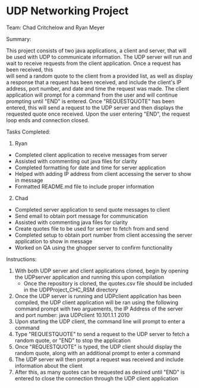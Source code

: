# UDP Networking Project

Team: Chad Critchelow and Ryan Meyer

Summary:
 
  This project consists of two java applications, a client and server, that will be used with UDP to communicate information.
  The UDP server will run and wait to receive requests from the client application. Once a request has been received, this  
  will send a random quote to the client from a provided list, as well as display a response that a request has been received,
  and include the client's IP address, port number, and date and time the request was made. The client application will prompt
  for a command from the user and will continue prompting until "END" is entered. Once "REQUESTQUOTE" has been entered, this
  will send a request to the UDP server and then displays the requested quote once received. Upon the user entering "END", the
  request loop ends and connection closed. 

Tasks Completed:

1. Ryan 
  - Completed client application to receive messages from server
  - Assisted with commenting out java files for clarity
  - Completed formatting for date and time for server application
  - Helped with adding IP address from client accessing the server to show in message
  - Formatted README.md file to include proper information 
  
2. Chad
  - Completed server application to send quote messages to client
  - Send email to obtain port message for communication
  - Assisted with commenting java files for clarity
  - Create quotes file to be used for server to fetch from and send
  - Completed setup to obtain port number from client accessing the server application to show in message
  - Worked on QA using the ghopper server to confirm functionality
  
Instructions:

1. With both UDP server and client applications cloned, begin by opening the UDPserver application and running this upon compilation
   - Once the repository is cloned, the quotes.csv file should be included in the UDPProject_CHC_RSM directory
2. Once the UDP server is running and UDPclient application has been compiled, the UDP client application will be ran using
the following command prompt with two arguements, the IP Address of the server and port number: java UDPclient 10.101.1.1 2010
3. Upon starting the UDP client, the command line will prompt to enter a command
4. Type "REQUESTQUOTE" to send a request to the UDP server to fetch a random quote, or "END" to stop the application
5. Once "REQUESTQUOTE" is typed, the UDP client should display the random quote, along with an additional prompt to enter a command
6. The UDP server will then prompt a request was received and include information about the client 
7. After this, as many quotes can be requested as desired until "END" is entered to close the connection through the UDP 
client application


